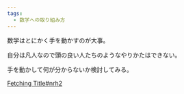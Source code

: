```yaml
---
tags:
  - 数学への取り組み方
---
```

数学はとにかく手を動かすのが大事。

自分は凡人なので頭の良い人たちのようなやりかたはできない。


手を動かして何が分からないか検討してみる。

[Fetching Title#nrh2](https://daigaku-juken-hacker.net/study-method/math/math-method-books-howto)